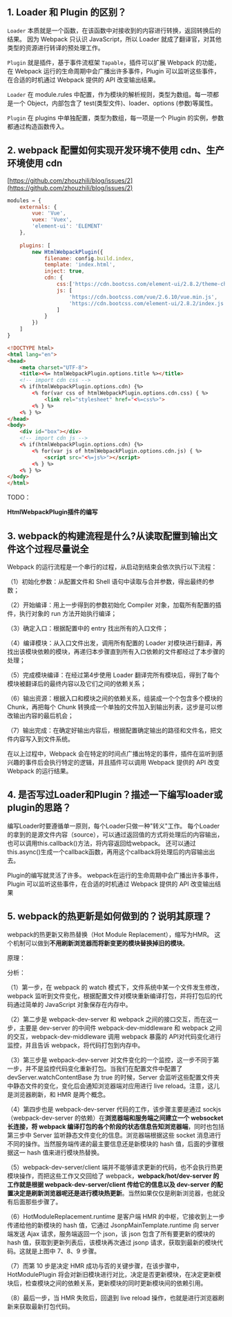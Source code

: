 ## 1. Loader 和 Plugin 的区别？

`Loader` 本质就是一个函数，在该函数中对接收到的内容进行转换，返回转换后的结果。 因为 Webpack 只认识 JavaScript，所以 Loader 就成了翻译官，对其他类型的资源进行转译的预处理工作。

`Plugin` 就是插件，基于事件流框架 `Tapable`，插件可以扩展 Webpack 的功能，在 Webpack 运行的生命周期中会广播出许多事件，Plugin 可以监听这些事件，在合适的时机通过 Webpack 提供的 API 改变输出结果。

`Loader` 在 module.rules 中配置，作为模块的解析规则，类型为数组。每一项都是一个 Object，内部包含了 test(类型文件)、loader、options (参数)等属性。

`Plugin` 在 plugins 中单独配置，类型为数组，每一项是一个 Plugin 的实例，参数都通过构造函数传入。



## 2. webpack 配置如何实现开发环境不使用 cdn、生产环境使用 cdn

[https://github.com/zhouzhili/blog/issues/2](https://github.com/zhouzhili/blog/issues/2)

```js
modules = {
    externals: {
        vue: 'Vue',
        vuex: 'Vuex',
        'element-ui': 'ELEMENT'
    },
    
    plugins: [
        new HtmlWebpackPlugin({
            filename: config.build.index,
            template: 'index.html',
            inject: true,
            cdn: {
                css:['https://cdn.bootcss.com/element-ui/2.8.2/theme-chalk/index.css'],
                js: [
                    'https://cdn.bootcss.com/vue/2.6.10/vue.min.js',
                    'https://cdn.bootcss.com/element-ui/2.8.2/index.js'
                ]
            }
        })
    ]
}
```

```html
<!DOCTYPE html>
<html lang="en">
<head>
	<meta charset="UTF-8">
	<title><%= htmlWebpackPlugin.options.title %></title>
	<!-- import cdn css -->
	<% if(htmlWebpackPlugin.options.cdn) {%>
		<% for(var css of htmlWebpackPlugin.options.cdn.css) { %>
			<link rel="stylesheet" href="<%=css%>">
		<% } %>
	<% } %>
</head>
<body>
	<div id="box"></div>
	<!-- import cdn js -->
	<% if(htmlWebpackPlugin.options.cdn) {%>
		<% for(var js of htmlWebpackPlugin.options.cdn.js) { %>
			<script src="<%=js%>"></script>
		<% } %>
	<% } %>
</body>
</html>
```

TODO：

**HtmlWebpackPlugin插件的编写**



## 3. webpack的构建流程是什么?从读取配置到输出文件这个过程尽量说全

Webpack 的运行流程是一个串行的过程，从启动到结束会依次执行以下流程：

（1）初始化参数：从配置文件和 Shell 语句中读取与合并参数，得出最终的参数；

（2）开始编译：用上一步得到的参数初始化 Compiler 对象，加载所有配置的插件，执行对象的 run 方法开始执行编译；

（3）确定入口：根据配置中的 entry 找出所有的入口文件；

（4）编译模块：从入口文件出发，调用所有配置的 Loader 对模块进行翻译，再找出该模块依赖的模块，再递归本步骤直到所有入口依赖的文件都经过了本步骤的处理；

（5）完成模块编译：在经过第4步使用 Loader 翻译完所有模块后，得到了每个模块被翻译后的最终内容以及它们之间的依赖关系；

（6）输出资源：根据入口和模块之间的依赖关系，组装成一个个包含多个模块的 Chunk，再把每个 Chunk 转换成一个单独的文件加入到输出列表，这步是可以修改输出内容的最后机会；

（7）输出完成：在确定好输出内容后，根据配置确定输出的路径和文件名，把文件内容写入到文件系统。

在以上过程中，Webpack 会在特定的时间点广播出特定的事件，插件在监听到感兴趣的事件后会执行特定的逻辑，并且插件可以调用 Webpack 提供的 API 改变 Webpack 的运行结果。



## 4. 是否写过Loader和Plugin？描述一下编写loader或plugin的思路？

编写Loader时要遵循单一原则，每个Loader只做一种"转义"工作。 每个Loader的拿到的是源文件内容（source），可以通过返回值的方式将处理后的内容输出，也可以调用this.callback()方法，将内容返回给webpack。 还可以通过 this.async()生成一个callback函数，再用这个callback将处理后的内容输出出去。

Plugin的编写就灵活了许多。 webpack在运行的生命周期中会广播出许多事件，Plugin 可以监听这些事件，在合适的时机通过 Webpack 提供的 API 改变输出结果



## 5. webpack的热更新是如何做到的？说明其原理？

webpack的热更新又称热替换（Hot Module Replacement），缩写为HMR。 这个机制可以做到**不用刷新浏览器而将新变更的模块替换掉旧的模块**。

原理：

分析：

（1）第一步，在 webpack 的 watch 模式下，文件系统中某一个文件发生修改，webpack 监听到文件变化，根据配置文件对模块重新编译打包，并将打包后的代码通过简单的 JavaScript 对象保存在内存中。

（2）第二步是 webpack-dev-server 和 webpack 之间的接口交互，而在这一步，主要是 dev-server 的中间件 webpack-dev-middleware 和 webpack 之间的交互，webpack-dev-middleware 调用 webpack 暴露的 API对代码变化进行监控，并且告诉 webpack，将代码打包到内存中。

（3）第三步是 webpack-dev-server 对文件变化的一个监控，这一步不同于第一步，并不是监控代码变化重新打包。当我们在配置文件中配置了devServer.watchContentBase 为 true 的时候，Server 会监听这些配置文件夹中静态文件的变化，变化后会通知浏览器端对应用进行 live reload。注意，这儿是浏览器刷新，和 HMR 是两个概念。

（4）第四步也是 webpack-dev-server 代码的工作，该步骤主要是通过 sockjs（webpack-dev-server 的依赖）在**浏览器端和服务端之间建立一个 websocket 长连接，将 webpack 编译打包的各个阶段的状态信息告知浏览器端**，同时也包括第三步中 Server 监听静态文件变化的信息。浏览器端根据这些 socket 消息进行不同的操作。当然服务端传递的最主要信息还是新模块的 hash 值，后面的步骤根据这一 hash 值来进行模块热替换。

（5）webpack-dev-server/client 端并不能够请求更新的代码，也不会执行热更模块操作，而把这些工作又交回给了 webpack，**webpack/hot/dev-server 的工作就是根据 webpack-dev-server/client 传给它的信息以及 dev-server 的配置决定是刷新浏览器呢还是进行模块热更新**。当然如果仅仅是刷新浏览器，也就没有后面那些步骤了。

（6）HotModuleReplacement.runtime 是客户端 HMR 的中枢，它接收到上一步传递给他的新模块的 hash 值，它通过 JsonpMainTemplate.runtime 向 server 端发送 Ajax 请求，服务端返回一个 json，该 json 包含了所有要更新的模块的 hash 值，获取到更新列表后，该模块再次通过 jsonp 请求，获取到最新的模块代码。这就是上图中 7、8、9 步骤。

（7）而第 10 步是决定 HMR 成功与否的关键步骤，在该步骤中，HotModulePlugin 将会对新旧模块进行对比，决定是否更新模块，在决定更新模块后，检查模块之间的依赖关系，更新模块的同时更新模块间的依赖引用。

（8）最后一步，当 HMR 失败后，回退到 live reload 操作，也就是进行浏览器刷新来获取最新打包代码。

